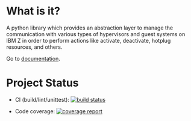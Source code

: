 <!--
Copyright 2016, 2017 IBM Corp.

Licensed under the Apache License, Version 2.0 (the "License");
you may not use this file except in compliance with the License.
You may obtain a copy of the License at

   http://www.apache.org/licenses/LICENSE-2.0

Unless required by applicable law or agreed to in writing, software
distributed under the License is distributed on an "AS IS" BASIS,
WITHOUT WARRANTIES OR CONDITIONS OF ANY KIND, either express or implied.
See the License for the specific language governing permissions and
limitations under the License.
-->
# What is it?

A python library which provides an abstraction layer to manage the communication with various types of hypervisors and guest systems on IBM Z in order to perform
actions like activate, deactivate, hotplug resources, and others.

Go to [documentation](doc/index.md).

# Project Status

- CI (build/lint/unittest): [![build status](https://gitlab.com/tessia-project/tessia-baselib/badges/master/build.svg)](https://gitlab.com/tessia-project/tessia-baselib/commits/master)

- Code coverage: [![coverage report](https://gitlab.com/tessia-project/tessia-baselib/badges/master/coverage.svg?job=unittest)](https://gitlab.com/tessia-project/tessia-baselib/commits/master)
